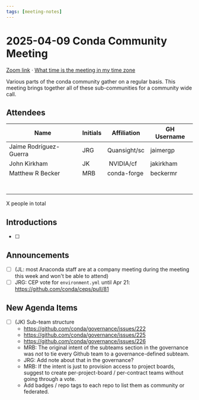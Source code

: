 ```yaml
---
tags: [meeting-notes]
---
```

# 2025-04-09 Conda Community Meeting

[Zoom link](https://zoom.us/j/9138593505?pwd=SWh3dE1IK05LV01Qa0FJZ1ZpMzJLZz09) · [What time is the meeting in my time zone](https://dateful.com/convert/utc?t=5pm)

Various parts of the conda community gather on a regular basis. This meeting brings together all of these sub-communities for a community wide call.

## Attendees

| Name                   | Initials | Affiliation  | GH Username      |
| ---------------------- | -------- | ------------ | ---------------- |
| Jaime Rodríguez-Guerra | JRG      | Quansight/sc | jaimergp         |
| John Kirkham           | JK       | NVIDIA/cf    | jakirkham        |
| Matthew R Becker       | MRB      | conda-forge  | beckermr         |
|                        |          |              |                  |
|                        |          |              |                  |
|                        |          |              |                  |
|                        |          |              |                  |
|                        |          |              |                  |
|                        |          |              |                  |
|                        |          |              |                  |

X people in total

## Introductions

- [ ]

## Announcements

- [ ] (JL: most Anaconda staff are at a company meeting during the meeting this week and won't be able to attend)
- [ ] JRG: CEP vote for `environment.yml` until Apr 21: https://github.com/conda/ceps/pull/81

## New Agenda Items

- [ ] (JK) Sub-team structure
    - https://github.com/conda/governance/issues/222
    - https://github.com/conda/governance/issues/225
    - https://github.com/conda/governance/issues/226
    - MRB: The original intent of the subteams section in the governance was _not_ to tie every Github team to a governance-defined subteam.
    - JRG: Add note about that in the governance?
    - MRB: If the intent is just to provision access to project boards, suggest to create per-project-board / per-contract teams without going through a vote.
    - Add badges / repo tags to each repo to list them as community or federated.
